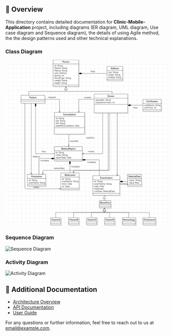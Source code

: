 ## 📖 Overview

This directory contains detailed documentation for **Clinic-Mobile-Application** project, including diagrams (ER diagram, UML diagram, Use case diagram and Sequence diagram), the details of using Agile method, the the design patterns used and other technical explanations.


### Class Diagram
![Class Diagram](diagrams/class-diagram.png)

### Sequence Diagram
![Sequence Diagram](diagrams/sequence-diagram.png)

### Activity Diagram
![Activity Diagram](diagrams/activity-diagram.png)

## 📑 Additional Documentation

- [Architecture Overview](additional-doc1.md)
- [API Documentation](additional-doc2.md)
- [User Guide](additional-doc3.md)

For any questions or further information, feel free to reach out to us at [email@example.com](mailto:email@example.com).
